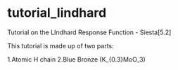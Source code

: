 # tutorial_lindhard
Tutorial on the LIndhard Response Function - Siesta[5.2]

This tutorial is made up of two parts:

1.Atomic H chain 
2.Blue Bronze (K_{0.3}MoO_3)
